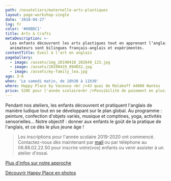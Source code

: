 ```yaml
---
path: /nosateliers/maternelle-arts-plastiques
layout: page-workshop-single
date: '2018-04-27'
lng: fr
color: '#60BDC1'
title: Arts & Crafts
metaDescription: >-
  Les enfants découvrent les arts plastiques tout en apprenant l’anglais. Les
  animateurs sont bilingues français-anglais et expérimentés. 
contentTitle: Eveil à l'art en anglais
pageGallery:
  - image: /assets/img_20190418_202649_123.jpg
  - image: /assets/20190419_094652.jpg
  - image: /assets/my-family_lea.jpg
age: 3-6
when: 'Le samedi matin, de 10h30 à 11h30'
where: Happy Place by Vacouva <br />43 quai de Malakoff 44000 Nantes
price: 520€ pour l'année scolaire<br />Possibilité de paiement en plusieurs fois
---
```

Pendant nos ateliers, les enfants découvrent et pratiquent l'anglais de manière ludique tout en se développant sur le plan global. Au programme : peinture, confection d'objets variés, musique et comptines, yoga, activités sensorielles… Notre objectif : donner aux enfants le goût de la pratique de l'anglais, et ce dès le plus jeune âge !

> Les inscriptions pour l'année scolaire 2019-2020 ont commencé. Contactez-nous dès maintenant par [mail](mailto:hello@lopenlab.com) ou par téléphone au 06.86.02.22.50 pour inscrire votre(vos) enfants ou venir assister à un atelier d'essai.

[Plus d'infos sur notre approche](/pedagogie)

[Découvrir Happy Place en photos](https://kids.lopenlab.com/nosateliers#vacouva)
